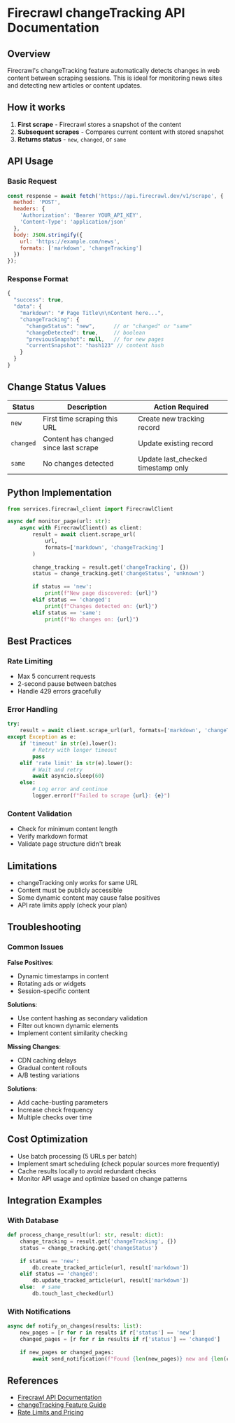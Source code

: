 # Firecrawl changeTracking API Documentation

## Overview

Firecrawl's changeTracking feature automatically detects changes in web content between scraping sessions. This is ideal for monitoring news sites and detecting new articles or content updates.

## How it works

1. **First scrape** - Firecrawl stores a snapshot of the content
2. **Subsequent scrapes** - Compares current content with stored snapshot
3. **Returns status** - `new`, `changed`, or `same`

## API Usage

### Basic Request

```javascript
const response = await fetch('https://api.firecrawl.dev/v1/scrape', {
  method: 'POST',
  headers: {
    'Authorization': 'Bearer YOUR_API_KEY',
    'Content-Type': 'application/json'
  },
  body: JSON.stringify({
    url: 'https://example.com/news',
    formats: ['markdown', 'changeTracking']
  })
});
```

### Response Format

```javascript
{
  "success": true,
  "data": {
    "markdown": "# Page Title\n\nContent here...",
    "changeTracking": {
      "changeStatus": "new",      // or "changed" or "same"
      "changeDetected": true,     // boolean
      "previousSnapshot": null,   // for new pages
      "currentSnapshot": "hash123" // content hash
    }
  }
}
```

## Change Status Values

| Status | Description | Action Required |
|--------|-------------|----------------|
| `new` | First time scraping this URL | Create new tracking record |
| `changed` | Content has changed since last scrape | Update existing record |
| `same` | No changes detected | Update last_checked timestamp only |

## Python Implementation

```python
from services.firecrawl_client import FirecrawlClient

async def monitor_page(url: str):
    async with FirecrawlClient() as client:
        result = await client.scrape_url(
            url, 
            formats=['markdown', 'changeTracking']
        )
        
        change_tracking = result.get('changeTracking', {})
        status = change_tracking.get('changeStatus', 'unknown')
        
        if status == 'new':
            print(f"New page discovered: {url}")
        elif status == 'changed':
            print(f"Changes detected on: {url}")
        elif status == 'same':
            print(f"No changes on: {url}")
```

## Best Practices

### Rate Limiting
- Max 5 concurrent requests
- 2-second pause between batches
- Handle 429 errors gracefully

### Error Handling
```python
try:
    result = await client.scrape_url(url, formats=['markdown', 'changeTracking'])
except Exception as e:
    if 'timeout' in str(e).lower():
        # Retry with longer timeout
        pass
    elif 'rate limit' in str(e).lower():
        # Wait and retry
        await asyncio.sleep(60)
    else:
        # Log error and continue
        logger.error(f"Failed to scrape {url}: {e}")
```

### Content Validation
- Check for minimum content length
- Verify markdown format
- Validate page structure didn't break

## Limitations

- changeTracking only works for same URL
- Content must be publicly accessible
- Some dynamic content may cause false positives
- API rate limits apply (check your plan)

## Troubleshooting

### Common Issues

**False Positives**:
- Dynamic timestamps in content
- Rotating ads or widgets
- Session-specific content

**Solutions**:
- Use content hashing as secondary validation
- Filter out known dynamic elements
- Implement content similarity checking

**Missing Changes**:
- CDN caching delays
- Gradual content rollouts
- A/B testing variations

**Solutions**:
- Add cache-busting parameters
- Increase check frequency
- Multiple checks over time

## Cost Optimization

- Use batch processing (5 URLs per batch)
- Implement smart scheduling (check popular sources more frequently)
- Cache results locally to avoid redundant checks
- Monitor API usage and optimize based on change patterns

## Integration Examples

### With Database
```python
def process_change_result(url: str, result: dict):
    change_tracking = result.get('changeTracking', {})
    status = change_tracking.get('changeStatus')
    
    if status == 'new':
        db.create_tracked_article(url, result['markdown'])
    elif status == 'changed':
        db.update_tracked_article(url, result['markdown'])
    else:  # same
        db.touch_last_checked(url)
```

### With Notifications
```python
async def notify_on_changes(results: list):
    new_pages = [r for r in results if r['status'] == 'new']
    changed_pages = [r for r in results if r['status'] == 'changed']
    
    if new_pages or changed_pages:
        await send_notification(f"Found {len(new_pages)} new and {len(changed_pages)} changed pages")
```

## References

- [Firecrawl API Documentation](https://docs.firecrawl.dev)
- [changeTracking Feature Guide](https://docs.firecrawl.dev/features/change-tracking)
- [Rate Limits and Pricing](https://firecrawl.dev/pricing)